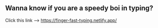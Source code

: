## Wanna know if you are a speedy boi in typing?
Click this link --> https://finger-fast-typing.netlify.app/
